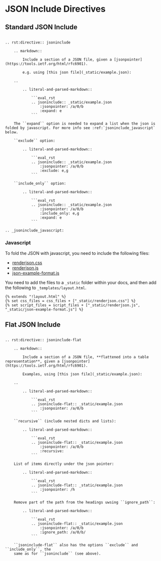 # JSON Include Directives

## Standard JSON Include

`````eval_rst

.. rst:directive:: jsoninclude

    .. markdown::

        Include a section of a JSON file, given a [jsonpointer](https://tools.ietf.org/html/rfc6901).
        
        e.g. using [this json file](_static/example.json):

    ..

        .. literal-and-parsed-markdown::
            
            ```eval_rst
            .. jsoninclude:: _static/example.json
                :jsonpointer: /a/0/b
                :expand: e
            ```

    The ``expand`` option is needed to expand a list when the json is folded by javascript. For more info see :ref:`jsoninclude_javascript` below.

    ``exclude`` option:

        .. literal-and-parsed-markdown::
            
            ```eval_rst
            .. jsoninclude:: _static/example.json
                :jsonpointer: /a/0/b
                :exclude: e,g
            ```

    ``include_only`` option:

        .. literal-and-parsed-markdown::
            
            ```eval_rst
            .. jsoninclude:: _static/example.json
                :jsonpointer: /a/0/b
                :include_only: e,g
                :expand: e
            ```

.. _jsoninclude_javascript:
`````
### Javascript

To fold the JSON with javascript, you need to include  the following files:

* [renderjson.css](https://github.com/OpenDataServices/sphinxcontrib-opendataservices/blob/master/docs/_static/renderjson.css)
* [renderjson.js](https://github.com/OpenDataServices/sphinxcontrib-opendataservices/blob/master/docs/_static/renderjson.js)
* [json-example-format.js](https://github.com/OpenDataServices/sphinxcontrib-opendataservices/blob/master/docs/_static/json-example-format.js)

You need to add the files to a `_static` folder within your docs, and then add the following to `_templates/layout.html`.

```
{% extends "!layout.html" %}
{% set css_files = css_files + ["_static/renderjson.css"] %}
{% set script_files = script_files + ["_static/renderjson.js", "_static/json-example-format.js"] %}
```

## Flat JSON Include

`````eval_rst

.. rst:directive:: jsoninclude-flat

    .. markdown::

        Include a section of a JSON file, **flattened into a table representation**, given a [jsonpointer](https://tools.ietf.org/html/rfc6901).
        
        Examples, using [this json file](_static/example.json):

    ..

        .. literal-and-parsed-markdown::
            
            ```eval_rst
            .. jsoninclude-flat:: _static/example.json
                :jsonpointer: /a/0/b
            ```

    ``recursive`` (include nested dicts and lists):

        .. literal-and-parsed-markdown::
            
            ```eval_rst
            .. jsoninclude-flat:: _static/example.json
                :jsonpointer: /a/0/b
                :recursive:
            ```

    List of items directly under the json pointer:

        .. literal-and-parsed-markdown::

            ```eval_rst
            .. jsoninclude-flat:: _static/example.json
                :jsonpointer: /h
            ```

    Remove part of the path from the headings uwsing ``ignore_path``:

        .. literal-and-parsed-markdown::
            
            ```eval_rst
            .. jsoninclude-flat:: _static/example.json
                :jsonpointer: /a/0/b
                :ignore_path: /a/0/b/
            ```

    ``jsoninclude-flat`` also has the options ``exclude`` and ``include_only``, the
    same as for ``jsoninclude`` (see above).

`````
